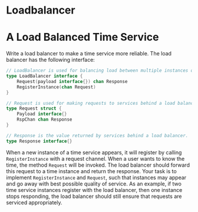 # Loadbalancer

# A Load Balanced Time Service

Write a load balancer to make a time service more reliable. The load balancer has the following interface:

```go
// LoadBalancer is used for balancing load between multiple instances of a service.
type LoadBalancer interface {
	Request(payload interface{}) chan Response
	RegisterInstance(chan Request)
}

// Request is used for making requests to services behind a load balancer.
type Request struct {
	Payload interface{}
	RspChan chan Response
}

// Response is the value returned by services behind a load balancer.
type Response interface{}
```

When a new instance of a time service appears, it will register by calling `RegisterInstance` with a request channel. When a user wants to know the time, the method `Request` will be invoked. The load balancer should forward this request to a time instance and return the response. Your task is to implement `RegisterInstance` and `Request`, such that instances may appear and go away with best possible quality of service. As an example, if two time service instances register with the load balancer, then one instance stops responding, the load balancer should still ensure that requests are serviced appropriately.

